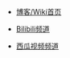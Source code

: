 - [<span class="iconfont icon-icon_fabu"></span> 博客/Wiki首页](README.md)

- [<span class="iconfont icon-book3"></span> Bilibili频道](https://space.bilibili.com/234052228)

- [<span class="iconfont icon-book3"></span> 西瓜视频频道](https://www.ixigua.com/home/97449691727)
